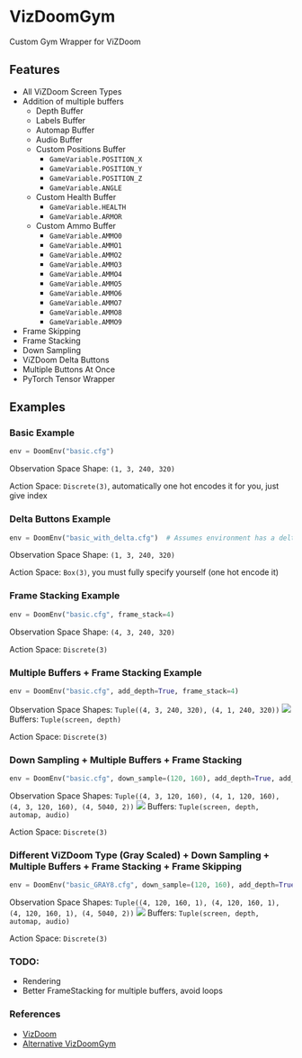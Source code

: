 # VizDoomGym
Custom Gym Wrapper for ViZDoom

## Features

* All ViZDoom Screen Types
* Addition of multiple buffers
  * Depth Buffer
  * Labels Buffer
  * Automap Buffer
  * Audio Buffer
  * Custom Positions Buffer
    * `GameVariable.POSITION_X`
    * `GameVariable.POSITION_Y`
    * `GameVariable.POSITION_Z`
    * `GameVariable.ANGLE`
  * Custom Health Buffer
    * `GameVariable.HEALTH`
    * `GameVariable.ARMOR`
  * Custom Ammo Buffer
    * `GameVariable.AMMO0`
    * `GameVariable.AMMO1`
    * `GameVariable.AMMO2`
    * `GameVariable.AMMO3`
    * `GameVariable.AMMO4`
    * `GameVariable.AMMO5`
    * `GameVariable.AMMO6`
    * `GameVariable.AMMO7`
    * `GameVariable.AMMO8`
    * `GameVariable.AMMO9`
* Frame Skipping
* Frame Stacking
* Down Sampling
* ViZDoom Delta Buttons
* Multiple Buttons At Once
* PyTorch Tensor Wrapper

## Examples

### Basic Example

```Python
env = DoomEnv("basic.cfg")
```

Observation Space Shape: `(1, 3, 240, 320)`

Action Space: `Discrete(3)`, automatically one hot encodes it for you, just give index

### Delta Buttons Example

```Python
env = DoomEnv("basic_with_delta.cfg")  # Assumes environment has a delta button specified
```

Observation Space Shape: `(1, 3, 240, 320)`

Action Space: `Box(3)`, you must fully specify yourself (one hot encode it)

### Frame Stacking Example

```Python
env = DoomEnv("basic.cfg", frame_stack=4)
```

Observation Space Shape: `(4, 3, 240, 320)`

Action Space: `Discrete(3)`

### Multiple Buffers + Frame Stacking Example

```Python
env = DoomEnv("basic.cfg", add_depth=True, frame_stack=4)
```

Observation Space Shapes: `Tuple((4, 3, 240, 320), (4, 1, 240, 320))` <img src="https://render.githubusercontent.com/render/math?math=\sim"> Buffers: `Tuple(screen, depth)`

Action Space: `Discrete(3)`

### Down Sampling + Multiple Buffers + Frame Stacking

```Python
env = DoomEnv("basic.cfg", down_sample=(120, 160), add_depth=True, add_automap=True, add_audio=True, frame_stack=4) 
```

Observation Space Shapes: `Tuple((4, 3, 120, 160), (4, 1, 120, 160), (4, 3, 120, 160), (4, 5040, 2))` <img src="https://render.githubusercontent.com/render/math?math=\sim"> Buffers: `Tuple(screen, depth, automap, audio)`

Action Space: `Discrete(3)`


### Different ViZDoom Type (Gray Scaled) + Down Sampling + Multiple Buffers + Frame Stacking + Frame Skipping

```Python
env = DoomEnv("basic_GRAY8.cfg", down_sample=(120, 160), add_depth=True, add_automap=True, add_audio=True, frame_stack=4, frame_skip=4) 
```

Observation Space Shapes: `Tuple((4, 120, 160, 1), (4, 120, 160, 1), (4, 120, 160, 1), (4, 5040, 2))` <img src="https://render.githubusercontent.com/render/math?math=\sim"> Buffers: `Tuple(screen, depth, automap, audio)`

Action Space: `Discrete(3)`


### TODO:
* Rendering
* Better FrameStacking for multiple buffers, avoid loops

### References
* [VizDoom](https://github.com/mwydmuch/ViZDoom)
* [Alternative VizDoomGym](https://github.com/shakenes/vizdoomgym)
